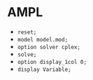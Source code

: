 # AMPL
- `reset;`
- `model model.mod;`
- `option solver cplex;`
- `solve;`
- `option display_1col 0;`
- `display Variable;`

